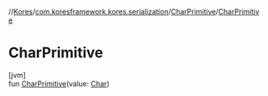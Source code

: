 //[Kores](../../../index.md)/[com.koresframework.kores.serialization](../index.md)/[CharPrimitive](index.md)/[CharPrimitive](-char-primitive.md)

# CharPrimitive

[jvm]\
fun [CharPrimitive](-char-primitive.md)(value: [Char](https://kotlinlang.org/api/latest/jvm/stdlib/kotlin/-char/index.html))
